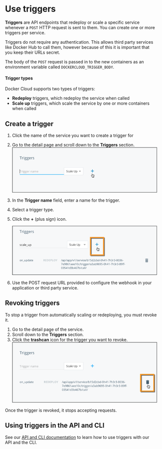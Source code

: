 <!--[metadata]>
+++
aliases = [
"/docker-cloud/feature-reference/triggers/"
]
title = "Use triggers"
description = "Use triggers"
keywords = ["API, triggers, endpoints"]
[menu.main]
parent="apps"
+++
<![end-metadata]-->

# Use triggers

**Triggers** are API endpoints that redeploy or scale a specific service
whenever a `POST` HTTP request is sent to them. You can create one or more
triggers per service.

Triggers do not require any authentication. This allows third party services
like Docker Hub to call them, however because of this it is important that you
keep their URLs secret.

The body of the `POST` request is passed in to the new containers as an
environment variable called `DOCKERCLOUD_TRIGGER_BODY`.


#### Trigger types

Docker Cloud supports two types of triggers:

* **Redeploy** triggers, which redeploy the service when called
* **Scale up** triggers, which scale the service by one or more containers when called

## Create a trigger

1. Click the name of the service you want to create a trigger for
2. Go to the detail page and scroll down to the **Triggers** section.
    ![](images/triggers-tab-blank.png)
3. In the **Trigger name** field, enter a name for the trigger.
4. Select a trigger type.
5. Click the **+** (plus sign) icon.

    ![](images/new-trigger-created.png)

6. Use the POST request URL provided to configure the webhook in your
application or third party service.

## Revoking triggers

To stop a trigger from automatically scaling or redeploying, you must revoke it.

1. Go to the detail page of the service.
2. Scroll down to the **Triggers** section.
3. Click the **trashcan** icon for the trigger you want to revoke.
    ![](images/revoke-trigger.png)

Once the trigger is revoked, it stops accepting requests.

## Using triggers in the API and CLI

See our [API and CLI documentation](/apidocs/docker-cloud.md#triggers) to learn how to use triggers with our API and the CLI.
